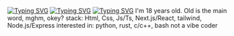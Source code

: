 [![Typing SVG](https://readme-typing-svg.demolab.com?font=Pixelify+Sans&weight=500&size=24&letterSpacing=&duration=2000&color=2AFFE4&background=4600FF&center=true&vCenter=true&repeat=false&width=1000&height=100&lines=+this+readme+is+still+in+the+development+mode%2C+cause+I'm+bored)](https://git.io/typing-svg)
[![Typing SVG](https://readme-typing-svg.demolab.com?font=Doto&weight=700&size=34&letterSpacing=&duration=7000&pause=&color=FFDC48&background=4600&repeat=false&width=1000&lines=Hello%2C+my+name+is+.+++.+)](https://git.io/typing-svg)
[![Typing SVG](https://readme-typing-svg.demolab.com?font=Doto&weight=800&size=50&letterSpacing=&duration=2000&pause=4000&color=2AFFE4&center=true&vCenter=true&repeat=false&width=1000&lines=+;Ivan+Kurbakov)](https://git.io/typing-svg)
I'm 18 years old. Old is the main word, mghm, okey?
stack: Html, Css, Js/Ts, Next.js/React, tailwind, Node.js/Express
interested in: python, rust, c/c++, bash
not a vibe coder
